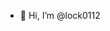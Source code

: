 - 👋 Hi, I’m @lock0112

<!---
lock0112/lock0112 is a ✨ special ✨ repository because its `README.md` (this file) appears on your GitHub profile.
You can click the Preview link to take a look at your changes.
--->
